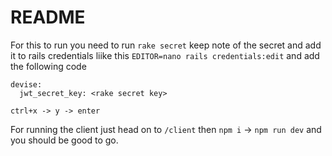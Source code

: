 # README
For this to run you need to run `rake secret` keep note of the secret and add it to rails credentials liike this `EDITOR=nano rails credentials:edit` and add the following code 
```
devise:
  jwt_secret_key: <rake secret key>
```

`ctrl+x -> y -> enter`

For running the client just head on to `/client` then `npm i` -> `npm run dev` and you should be good to go.
